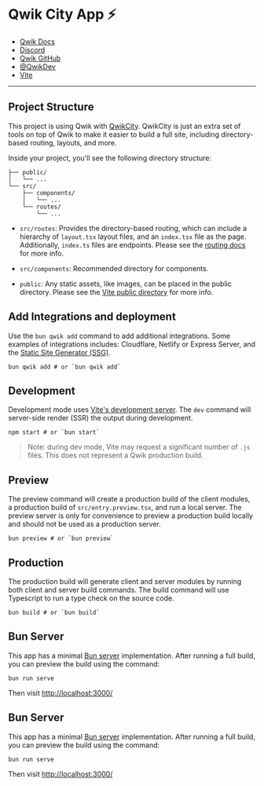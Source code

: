 # Qwik City App ⚡️

- [Qwik Docs](https://qwik.builder.io/)
- [Discord](https://qwik.builder.io/chat)
- [Qwik GitHub](https://github.com/BuilderIO/qwik)
- [@QwikDev](https://twitter.com/QwikDev)
- [Vite](https://vitejs.dev/)

---

## Project Structure

This project is using Qwik with
[QwikCity](https://qwik.builder.io/qwikcity/overview/). QwikCity is just an
extra set of tools on top of Qwik to make it easier to build a full site,
including directory-based routing, layouts, and more.

Inside your project, you'll see the following directory structure:

```
├── public/
│   └── ...
└── src/
    ├── components/
    │   └── ...
    └── routes/
        └── ...
```

- `src/routes`: Provides the directory-based routing, which can include a
  hierarchy of `layout.tsx` layout files, and an `index.tsx` file as the page.
  Additionally, `index.ts` files are endpoints. Please see the
  [routing docs](https://qwik.builder.io/qwikcity/routing/overview/) for more
  info.

- `src/components`: Recommended directory for components.

- `public`: Any static assets, like images, can be placed in the public
  directory. Please see the
  [Vite public directory](https://vitejs.dev/guide/assets.html#the-public-directory)
  for more info.

## Add Integrations and deployment

Use the `bun qwik add` command to add additional integrations. Some examples of
integrations includes: Cloudflare, Netlify or Express Server, and the
[Static Site Generator (SSG)](https://qwik.builder.io/qwikcity/guides/static-site-generation/).

```shell
bun qwik add # or `bun qwik add`
```

## Development

Development mode uses [Vite's development server](https://vitejs.dev/). The
`dev` command will server-side render (SSR) the output during development.

```shell
npm start # or `bun start`
```

> Note: during dev mode, Vite may request a significant number of `.js` files.
> This does not represent a Qwik production build.

## Preview

The preview command will create a production build of the client modules, a
production build of `src/entry.preview.tsx`, and run a local server. The preview
server is only for convenience to preview a production build locally and should
not be used as a production server.

```shell
bun preview # or `bun preview`
```

## Production

The production build will generate client and server modules by running both
client and server build commands. The build command will use Typescript to run a
type check on the source code.

```shell
bun build # or `bun build`
```

## Bun Server

This app has a minimal [Bun server](https://bun.sh/docs/api/http)
implementation. After running a full build, you can preview the build using the
command:

```
bun run serve
```

Then visit [http://localhost:3000/](http://localhost:3000/)

## Bun Server

This app has a minimal [Bun server](https://bun.sh/docs/api/http) implementation. After running a full build, you can preview the build using the command:

```
bun run serve
```

Then visit [http://localhost:3000/](http://localhost:3000/)
